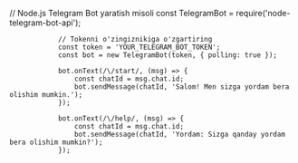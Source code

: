   // Node.js Telegram Bot yaratish misoli
                const TelegramBot = require('node-telegram-bot-api');
                
                // Tokenni o'zingiznikiga o'zgartiring
                const token = 'YOUR_TELEGRAM_BOT_TOKEN';
                const bot = new TelegramBot(token, { polling: true });
                
                bot.onText(/\/start/, (msg) => {
                    const chatId = msg.chat.id;
                    bot.sendMessage(chatId, 'Salom! Men sizga yordam bera olishim mumkin.');
                });
                
                bot.onText(/\/help/, (msg) => {
                    const chatId = msg.chat.id;
                    bot.sendMessage(chatId, 'Yordam: Sizga qanday yordam bera olishim mumkin?');
                });
